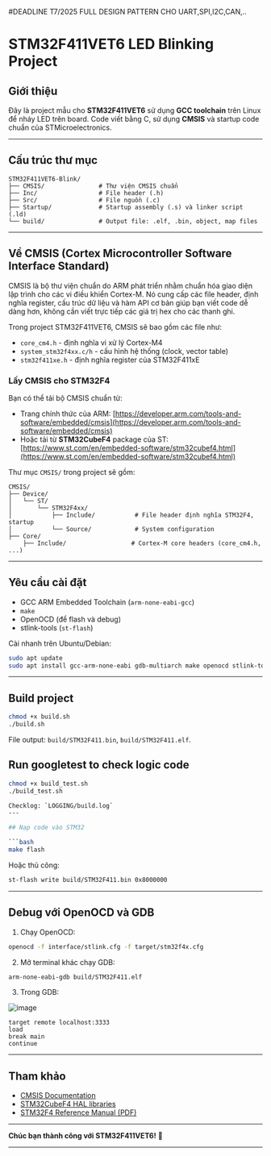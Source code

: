 #DEADLINE T7/2025 FULL DESIGN PATTERN CHO UART,SPI,I2C,CAN,..
# STM32F411VET6 LED Blinking Project

## Giới thiệu

Đây là project mẫu cho **STM32F411VET6** sử dụng **GCC toolchain** trên Linux để nháy LED trên board.
Code viết bằng C, sử dụng **CMSIS** và startup code chuẩn của STMicroelectronics.

---

## Cấu trúc thư mục

```
STM32F411VET6-Blink/
├── CMSIS/               # Thư viện CMSIS chuẩn
├── Inc/                 # File header (.h)
├── Src/                 # File nguồn (.c)
├── Startup/             # Startup assembly (.s) và linker script (.ld)
└── build/               # Output file: .elf, .bin, object, map files
```

---

## Về CMSIS (Cortex Microcontroller Software Interface Standard)

CMSIS là bộ thư viện chuẩn do ARM phát triển nhằm chuẩn hóa giao diện lập trình cho các vi điều khiển Cortex-M.
Nó cung cấp các file header, định nghĩa register, cấu trúc dữ liệu và hàm API cơ bản giúp bạn viết code dễ dàng hơn, không cần viết trực tiếp các giá trị hex cho các thanh ghi.

Trong project STM32F411VET6, CMSIS sẽ bao gồm các file như:

* `core_cm4.h` - định nghĩa vi xử lý Cortex-M4
* `system_stm32f4xx.c/h` - cấu hình hệ thống (clock, vector table)
* `stm32f411xe.h` - định nghĩa register của STM32F411xE

### Lấy CMSIS cho STM32F4

Bạn có thể tải bộ CMSIS chuẩn từ:

* Trang chính thức của ARM:
  [https://developer.arm.com/tools-and-software/embedded/cmsis](https://developer.arm.com/tools-and-software/embedded/cmsis)
* Hoặc tải từ **STM32CubeF4** package của ST:
  [https://www.st.com/en/embedded-software/stm32cubef4.html](https://www.st.com/en/embedded-software/stm32cubef4.html)

Thư mục `CMSIS/` trong project sẽ gồm:

```
CMSIS/
├── Device/
│   └── ST/
│       └── STM32F4xx/
│           ├── Include/           # File header định nghĩa STM32F4, startup
│           └── Source/            # System configuration
├── Core/
    ├── Include/                  # Cortex-M core headers (core_cm4.h, ...)
```

---

## Yêu cầu cài đặt

* GCC ARM Embedded Toolchain (`arm-none-eabi-gcc`)
* `make`
* OpenOCD (để flash và debug)
* stlink-tools (`st-flash`)

Cài nhanh trên Ubuntu/Debian:

```bash
sudo apt update
sudo apt install gcc-arm-none-eabi gdb-multiarch make openocd stlink-tools
```

---

## Build project

```bash
chmod +x build.sh
./build.sh
```

File output: `build/STM32F411.bin`, `build/STM32F411.elf`.

## Run googletest to check logic code
```bash
chmod +x build_test.sh
./build_test.sh
```


```bash Chekclog
Checklog: `LOGGING/build.log`
---

## Nạp code vào STM32

```bash
make flash
```

Hoặc thủ công:

```bash
st-flash write build/STM32F411.bin 0x8000000
```

---

## Debug với OpenOCD và GDB

1. Chạy OpenOCD:

```bash
openocd -f interface/stlink.cfg -f target/stm32f4x.cfg
```

2. Mở terminal khác chạy GDB:

```bash
arm-none-eabi-gdb build/STM32F411.elf
```

3. Trong GDB:

![image](https://github.com/user-attachments/assets/5f37c46f-06b0-4d48-b82d-f12add0c7cb2)

```gdb
target remote localhost:3333
load
break main
continue
```

---

## Tham khảo

* [CMSIS Documentation](https://arm-software.github.io/CMSIS_5/Core/html/index.html)
* [STM32CubeF4 HAL libraries](https://www.st.com/en/embedded-software/stm32cubef4.html)
* [STM32F4 Reference Manual (PDF)](https://www.st.com/resource/en/reference_manual/dm00031020-stm32f405-415-stm32f407-417-stm32f427-437-and-stm32f429-439-advanced-armbased-32bit-mcus-stmicroelectronics.pdf)

---

**Chúc bạn thành công với STM32F411VET6!** 🚀

---

